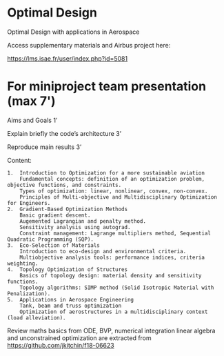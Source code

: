 # Optimal Design
Optimal Design with applications in Aerospace

Access supplementary materials and Airbus project here:

https://lms.isae.fr/user/index.php?id=5081

# For miniproject team presentation (max 7')

Aims and Goals 1’

Explain briefly the code’s architecture 3’

Reproduce main results 3’


Content:



	1.	Introduction to Optimization for a more sustainable aviation
		Fundamental concepts: definition of an optimization problem, objective functions, and constraints.
		Types of optimization: linear, nonlinear, convex, non-convex.
		Principles of Multi-objective and Multidisciplinary Optimization for Engineers.
	2.	Gradient-Based Optimization Methods
		Basic gradient descent.
  		Augemented Lagrangian and penalty method.
  		Sensitivity analysis using autograd.
		Constraint management: Lagrange multipliers method, Sequential Quadratic Programming (SQP).
	3.	Eco-Selection of Materials
		Introduction to eco-design and environmental criteria.
		Multiobjective analysis tools: performance indices, criteria weighting.
	4.	Topology Optimization of Structures
		Basics of topology design: material density and sensitivity functions.
		Topology algorithms: SIMP method (Solid Isotropic Material with Penalization).
	5.	Applications in Aerospace Engineering
 		Tank, beam and truss optimization
		Optimization of aerostructures in a multidisciplinary context (load alleviation).

  Review maths basics from ODE, BVP, numerical integration linear algebra and unconstrained optimization are extracted from https://github.com/jkitchin/f18-06623
  
